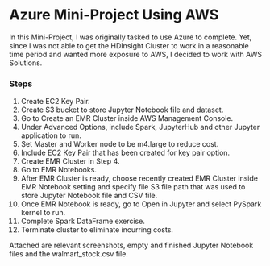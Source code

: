 # Azure Mini-Project Using AWS

In this Mini-Project, I was originally tasked to use Azure to complete. Yet, since I was not able to get the HDInsight Cluster to work in a reasonable time period and wanted more exposure to AWS, I decided to work with AWS Solutions.

### Steps
1. Create EC2 Key Pair. 
2. Create S3 bucket to store Jupyter Notebook file and dataset.
3. Go to Create an EMR Cluster inside AWS Management Console.
4. Under Advanced Options, include Spark, JupyterHub and other Jupyter application to run.
5. Set Master and Worker node to be m4.large to reduce cost.
6. Include EC2 Key Pair that has been created for key pair option.
7. Create EMR Cluster in Step 4.
8. Go to EMR Notebooks.
9. After EMR Cluster is ready, choose recently created EMR Cluster inside EMR Notebook setting and specify file S3 file path that was used to store Jupyter Notebook file and CSV file.
10. Once EMR Notebook is ready, go to Open in Jupyter and select PySpark kernel to run.
11. Complete Spark DataFrame exercise.
12. Terminate cluster to eliminate incurring costs.

Attached are relevant screenshots, empty and finished Jupyter Notebook files and the walmart_stock.csv file.
